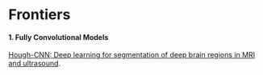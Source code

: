 # Frontiers
#### 1. Fully Convolutional Models
[Hough-CNN: Deep learning for segmentation of deep brain regions in MRI and ultrasound](https://www.sciencedirect.com/science/article/abs/pii/S1077314217300620).
